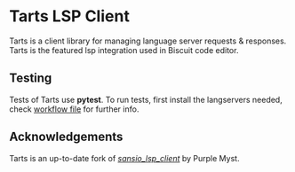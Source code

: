 # Tarts LSP Client

Tarts is a client library for managing language server requests & responses. Tarts is the featured lsp integration used in Biscuit code editor.

## Testing

Tests of Tarts use **pytest**. To run tests, first install the langservers needed, check [workflow file](.github/workflows/test.yml) for further info.

## Acknowledgements

Tarts is an up-to-date fork of [_sansio_lsp_client_](https://github.com/PurpleMyst/sansio-lsp-client) by Purple Myst.
